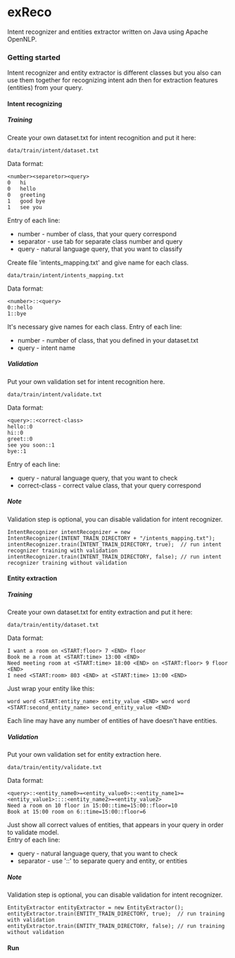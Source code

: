 # exReco

Intent recognizer and entities extractor written on Java using Apache OpenNLP.

### Getting started

Intent recognizer and entity extractor is different classes but you also can use them together for recognizing intent adn then for extraction features (entities) from your query. 

#### Intent recognizing

##### Training
Create your own dataset.txt for intent recognition and put it here:


    data/train/intent/dataset.txt 

    
Data format:
    
    <number><separetor><query>
    0   hi
    0   hello
    0   greeting
    1   good bye
    1   see you
    
    
Entry of each line:
- number - number of class, that your query correspond
- separator - use tab for separate class number and query
- query - natural language query, that you want to classify

Create file 'intents_mapping.txt' and give name for each class.
    
    data/train/intent/intents_mapping.txt 

Data format:

    <number>::<query>
    0::hello
    1::bye
    
It's necessary give names for each class.
Entry of each line:
- number - number of class, that you defined in your dataset.txt
- query - intent name

##### Validation
Put your own validation set for intent recognition here.
    
    data/train/intent/validate.txt 

Data format:
    
    <query>::<correct-class>
    hello::0
    hi::0
    greet::0
    see you soon::1
    bye::1
Entry of each line:
- query - natural language query, that you want to check
- correct-class - correct value class, that your query correspond

##### Note

Validation step is optional, you can disable validation for intent recognizer.

    IntentRecognizer intentRecognizer = new IntentRecognizer(INTENT_TRAIN_DIRECTORY + "/intents_mapping.txt"); 
    intentRecognizer.train(INTENT_TRAIN_DIRECTORY, true);  // run intent recognizer training with validation
    intentRecognizer.train(INTENT_TRAIN_DIRECTORY, false); // run intent recognizer training without validation
    
#### Entity extraction

##### Training
Create your own dataset.txt for entity extraction and put it here:


    data/train/entity/dataset.txt 

    
Data format:
    
    I want a room on <START:floor> 7 <END> floor
    Book me a room at <START:time> 13:00 <END>
    Need meeting room at <START:time> 18:00 <END> on <START:floor> 9 floor <END>
    I need <START:room> 803 <END> at <START:time> 13:00 <END>

Just wrap your entity like this:

    word word <START:entity_name> entity_value <END> word word <START:second_entity_name> second_entity_value <END>
    
Each line may have any number of entities of have doesn't have entities. 

##### Validation
Put your own validation set for entity extraction here.
    
    data/train/entity/validate.txt 

Data format:
    
    <query>::<entity_name0>=<entity_value0>::<entity_name1>=<entity_value1>::::<entity_name2>=<entity_value2>
    Need a room on 10 floor in 15:00::time=15:00::floor=10
    Book at 15:00 room on 6::time=15:00::floor=6

Just show all correct values of entities, that appears in your query in order to validate model.   
Entry of each line:
- query - natural language query, that you want to check
- separator - use '::' to separate query and entity, or entities

##### Note

Validation step is optional, you can disable validation for intent recognizer.

    EntityExtractor entityExtractor = new EntityExtractor();
    entityExtractor.train(ENTITY_TRAIN_DIRECTORY, true);  // run training with validation
    entityExtractor.train(ENTITY_TRAIN_DIRECTORY, false); // run training without validation
    
#### Run

